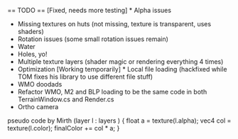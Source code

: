 == TODO ==
[Fixed, needs more testing] * Alpha issues 
* Missing textures on huts (not missing, texture is transparent, uses shaders)
* Rotation issues (some small rotation issues remain)
* Water
* Holes, yo!
* Multiple texture layers (shader magic or rendering everything 4 times)
* Optimization
[Working temporarily] * Local file loading (hackfixed while TOM fixes his library to use different file stuff)
* WMO doodads
* Refactor WMO, M2 and BLP loading to be the same code in both TerrainWindow.cs and Render.cs
* Ortho camera 


pseudo code by Mirth
 (layer l : layers ) { float a = texture(l.alpha); vec4 col = texture(l.color); finalColor += col * a; }
